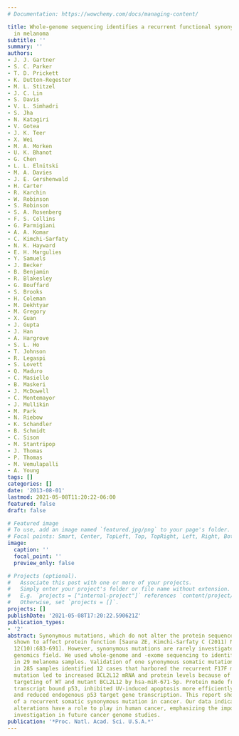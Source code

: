 ```yaml
---
# Documentation: https://wowchemy.com/docs/managing-content/

title: Whole-genome sequencing identifies a recurrent functional synonymous mutation
  in melanoma
subtitle: ''
summary: ''
authors:
- J. J. Gartner
- S. C. Parker
- T. D. Prickett
- K. Dutton-Regester
- M. L. Stitzel
- J. C. Lin
- S. Davis
- V. L. Simhadri
- S. Jha
- N. Katagiri
- V. Gotea
- J. K. Teer
- X. Wei
- M. A. Morken
- U. K. Bhanot
- G. Chen
- L. L. Elnitski
- M. A. Davies
- J. E. Gershenwald
- H. Carter
- R. Karchin
- W. Robinson
- S. Robinson
- S. A. Rosenberg
- F. S. Collins
- G. Parmigiani
- A. A. Komar
- C. Kimchi-Sarfaty
- N. K. Hayward
- E. H. Margulies
- Y. Samuels
- J. Becker
- B. Benjamin
- R. Blakesley
- G. Bouffard
- S. Brooks
- H. Coleman
- M. Dekhtyar
- M. Gregory
- X. Guan
- J. Gupta
- J. Han
- A. Hargrove
- S. L. Ho
- T. Johnson
- R. Legaspi
- S. Lovett
- Q. Maduro
- C. Masiello
- B. Maskeri
- J. McDowell
- C. Montemayor
- J. Mullikin
- M. Park
- N. Riebow
- K. Schandler
- B. Schmidt
- C. Sison
- M. Stantripop
- J. Thomas
- P. Thomas
- M. Vemulapalli
- A. Young
tags: []
categories: []
date: '2013-08-01'
lastmod: 2021-05-08T11:20:22-06:00
featured: false
draft: false

# Featured image
# To use, add an image named `featured.jpg/png` to your page's folder.
# Focal points: Smart, Center, TopLeft, Top, TopRight, Left, Right, BottomLeft, Bottom, BottomRight.
image:
  caption: ''
  focal_point: ''
  preview_only: false

# Projects (optional).
#   Associate this post with one or more of your projects.
#   Simply enter your project's folder or file name without extension.
#   E.g. `projects = ["internal-project"]` references `content/project/deep-learning/index.md`.
#   Otherwise, set `projects = []`.
projects: []
publishDate: '2021-05-08T17:20:22.590621Z'
publication_types:
- '2'
abstract: Synonymous mutations, which do not alter the protein sequence, have been
  shown to affect protein function [Sauna ZE, Kimchi-Sarfaty C (2011) Nat Rev Genet
  12(10):683-691]. However, synonymous mutations are rarely investigated in the cancer
  genomics field. We used whole-genome and -exome sequencing to identify somatic mutations
  in 29 melanoma samples. Validation of one synonymous somatic mutation in BCL2L12
  in 285 samples identified 12 cases that harbored the recurrent F17F mutation. This
  mutation led to increased BCL2L12 mRNA and protein levels because of differential
  targeting of WT and mutant BCL2L12 by hsa-miR-671-5p. Protein made from mutant BCL2L12
  transcript bound p53, inhibited UV-induced apoptosis more efficiently than WT BCL2L12,
  and reduced endogenous p53 target gene transcription. This report shows selection
  of a recurrent somatic synonymous mutation in cancer. Our data indicate that silent
  alterations have a role to play in human cancer, emphasizing the importance of their
  investigation in future cancer genome studies.
publication: '*Proc. Natl. Acad. Sci. U.S.A.*'
---
```

